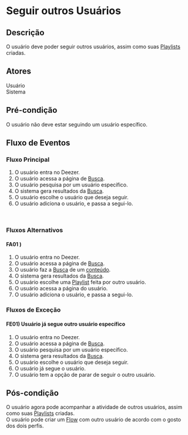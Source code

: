 # Seguir outros Usuários
<div class="line"></div>

##  Descrição

O usuário deve poder seguir outros usuários, assim como suas [Playlists](/modelagem/lexico#playlist) criadas.

##  Atores

Usuário
<br>
Sistema

##  Pré-condição

O usuário não deve estar seguindo um usuário específico.


##  Fluxo de Eventos

### Fluxo Principal
1. O usuário entra no Deezer.
2. O usuário acessa a página de [Busca](/modelagem/lexico#busca).
3. O usuário pesquisa por um usuário específico.
4. O sistema gera resultados da [Busca](/modelagem/lexico#busca).
5. O usuário escolhe o usuário que deseja seguir.
6. O usuário adiciona o usuário, e passa a segui-lo.
<br>

### Fluxos Alternativos

#### FA01 ) 

1. O usuário entra no Deezer.
2. O usuário acessa a página de [Busca](/modelagem/lexico#busca).
3. O usuário faz a [Busca](/modelagem/lexico#busca) de um [conteúdo](/modelagem/lexico#conteudo).
4. O sistema gera resultados da [Busca](/modelagem/lexico#busca).
5. O usuário escolhe uma [Playlist](/modelagem/lexico#playlist) feita por outro usuário.
6. O usuário acessa a página do usuário.
7. O usuário adiciona o usuário, e passa a segui-lo.

### Fluxos de Exceção

#### FE01) Usuário já segue outro usuário específico

1. O usuário entra no Deezer.
2. O usuário acessa a página de [Busca](/modelagem/lexico#busca).
3. O usuário pesquisa por um usuário específico.
4. O sistema gera resultados da [Busca](/modelagem/lexico#busca).
5. O usuário escolhe o usuário que deseja seguir.
6. O usuário já segue o usuário.
7. O usuário tem a opção de parar de seguir o outro usuário.

## Pós-condição
O usuário agora pode acompanhar a atividade de outros usuários, assim como suas [Playlists](/modelagem/lexico#playlist) criadas.
<br>
O usuário pode criar um [Flow](/modelagem/lexico#flow) com outro usuário de acordo com o gosto dos dois perfis.



